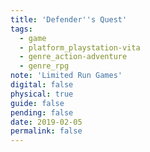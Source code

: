 ```yaml
---
title: 'Defender''s Quest'
tags:
  - game
  - platform_playstation-vita
  - genre_action-adventure
  - genre_rpg
note: 'Limited Run Games'
digital: false
physical: true
guide: false
pending: false
date: 2019-02-05
permalink: false
---
```

